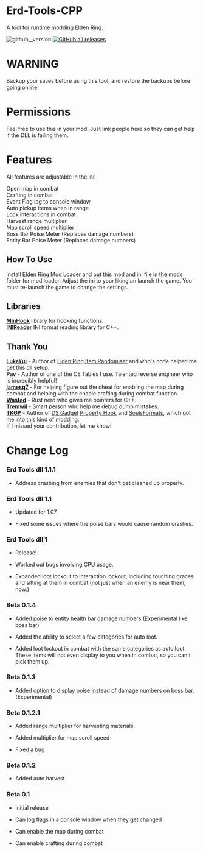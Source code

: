 # Erd-Tools-CPP
A tool for runtime modding Elden Ring.  

![github__version](https://img.shields.io/github/v/release/Nordgaren/Erd-Tools-CPP)
[![GitHub all releases](https://img.shields.io/github/downloads/Nordgaren/Erd-Tools-CPP/total)](https://github.com/Nordgaren/Erd-Tools-CPP/releases/latest)
  
# WARNING  
Backup your saves before using this tool, and restore the backups before going online. 

# Permissions
Feel free to use this in your mod. Just link people here so they can get help if the DLL is failing them.  

# Features 
All features are adjustable in the ini!  

Open map in combat  
Crafting in combat  
Event Flag log to console window  
Auto pickup items when in range   
Lock interactions in combat  
Harvest range multiplier  
Map scroll speed multiplier  
Boss Bar Poise Meter (Replaces damage numbers)  
Entity Bar Poise Meter (Replaces damage numbers)  

## How To Use 
install [Elden Ring Mod Loader](https://www.nexusmods.com/eldenring/mods/117) and put this mod and ini file in the mods folder for mod loader. 
Adjust the ini to your liking an launch the game. You must re-launch the game to change the settings.

## Libraries
**[MinHook](https://github.com/TsudaKageyu/minhook)** library for hooking functions.  
**[INIReader](https://github.com/benhoyt/inih)** INI format reading library for C++.  

## Thank You  
**[LukeYui](https://github.com/LukeYui/)** - Author of [Elden Ring Item Randomiser](https://github.com/LukeYui/elden_ring_item_randomiser) and who's code helped me get this dll setup.  
**Pav** - Author of one of the CE Tables I use. Talented reverse engineer who is incredibly helpful!   
**[jamesq7](https://github.com/kh0nsu)** - For helping figure out the cheat for enabling the map during combat and helping with the enable crafting during combat function.  
**[Wasted](https://github.com/FrankvdStam)** - Rust nerd who gives me pointers for C++.  
**[Tremwil](https://github.com/tremwil)** - Smart person who help me debug dumb mistakes.  
**[TKGP](https://github.com/JKAnderson/)** - Author of [DS Gadget](https://github.com/JKAnderson/DS-Gadget) [Property Hook](https://github.com/JKAnderson/PropertyHook) and [SoulsFormats](https://github.com/JKAnderson/SoulsFormats), which got me into this kind of modding.  
If I missed your contribution, let me know!  

# Change Log 
### Erd Tools dll 1.1.1
* Address crashing from enemies that don't get cleaned up properly.  

### Erd Tools dll 1.1
* Updated for 1.07

* Fixed some issues where the poise bars would cause random crashes.  

### Erd Tools dll 1
* Release!  

* Worked out bugs involving CPU usage.  

* Expanded loot lockout to interaction lockout, including touching graces and sitting at them in combat (not just when an enemy is near them, now.)  

### Beta 0.1.4
* Added poise to entity health bar damage numbers (Experimental like boss bar)  

* Added the ability to select a few categories for auto loot.  

* Added loot lockout in combat with the same categories as auto loot. These items will not even display to you when in combat, so you can't pick them up.  

### Beta 0.1.3
* Added option to display poise instead of damage numbers on boss bar. (Experimental)  

### Beta 0.1.2.1
* Added range multiplier for harvesting materials.  

* Added multiplier for map scroll speed  

* Fixed a bug  

### Beta 0.1.2

* Added auto harvest

### Beta 0.1

* Initial release

* Can log flags in a console window when they get changed  

* Can enable the map during combat  

* Can enable crafting during combat  
